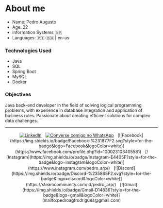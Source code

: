 <p>
  <h1> About me </h1> 
<ul>
 <li>Name: Pedro Augusto </li>   
 <li>Age: 22 </li> 
 <li> Information Systems 🇧🇷<br></li> 
 <li> Languages: 🇵🇹-🇧🇷 | en-us	 <br></li> 
  </ul>
<h3>Technologies Used</h3>
<ul>
  <li>Java</li>
  <li>SQL</li>
  <li>Spring Boot</li>
  <li>MySQL</li>
  <li>Docker</li>
</ul>
<h3>Objectives</h3>
<p>
Java back-end developer in the field of solving logical programming problems, with experience in database integration and application of business rules. Passionate about creating efficient solutions for complex data challenges.</p>

***
<div align="center">

[![LinkedIn](https://img.shields.io/badge/linkedin-%230077B5.svg?style=for-the-badge&logo=linkedin&logoColor=white)](https://www.linkedin.com/in/pedro-augusto-a10a44235/)ㅤ[![Converse comigo no WhatsApp](https://img.shields.io/badge/WhatsApp-25D366?style=for-the-badge&logo=whatsapp&logoColor=white)](https://wa.me/5511995290217?text=Olá!)ㅤ[![Facebook](https://img.shields.io/badge/Facebook-%231877F2.svg?style=for-the-badge&logo=Facebook&logoColor=white)](https://www.facebook.com/profile.php?id=100023103405581)ㅤ[![Instagram](https://img.shields.io/badge/Instagram-E4405F?style=for-the-badge&logo=instagram&logoColor=white)](https://www.instagram.com/pedro_arp/)ㅤ[![Discord](https://img.shields.io/badge/Discord-%235865F2.svg?style=for-the-badge&logo=discord&logoColor=white)](https://steamcommunity.com/id/pedro_arp/)ㅤ[![Gmail](https://img.shields.io/badge/Gmail-D14836?style=for-the-badge&logo=gmail&logoColor=white)](mailto:pedroagtrodrigues@gmail.com)

</div>





